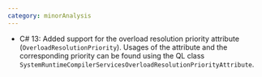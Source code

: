 ```yaml
---
category: minorAnalysis
---
```

* C# 13: Added support for the overload resolution priority attribute (`OverloadResolutionPriority`). Usages of the attribute and the corresponding priority can be found using the QL class `SystemRuntimeCompilerServicesOverloadResolutionPriorityAttribute`.
